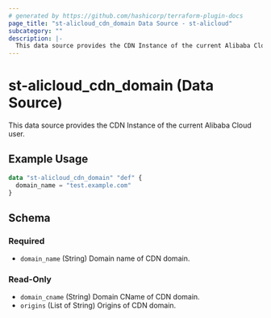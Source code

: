 ```yaml
---
# generated by https://github.com/hashicorp/terraform-plugin-docs
page_title: "st-alicloud_cdn_domain Data Source - st-alicloud"
subcategory: ""
description: |-
  This data source provides the CDN Instance of the current Alibaba Cloud user.
---
```


# st-alicloud_cdn_domain (Data Source)

This data source provides the CDN Instance of the current Alibaba Cloud user.

## Example Usage

```terraform
data "st-alicloud_cdn_domain" "def" {
  domain_name = "test.example.com"
}
```

<!-- schema generated by tfplugindocs -->
## Schema

### Required

- `domain_name` (String) Domain name of CDN domain.

### Read-Only

- `domain_cname` (String) Domain CName of CDN domain.
- `origins` (List of String) Origins of CDN domain.


